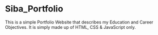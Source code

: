 # Siba_Portfolio
 This is a simple Portfolio Website that describes my Education and Career Objectives. It is simply made up of HTML, CSS & JavaScript only.
